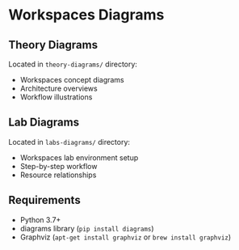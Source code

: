 # Workspaces Diagrams

## Theory Diagrams
Located in `theory-diagrams/` directory:
- Workspaces concept diagrams
- Architecture overviews
- Workflow illustrations

## Lab Diagrams
Located in `labs-diagrams/` directory:
- Workspaces lab environment setup
- Step-by-step workflow
- Resource relationships

## Requirements
- Python 3.7+
- diagrams library (`pip install diagrams`)
- Graphviz (`apt-get install graphviz` or `brew install graphviz`)
